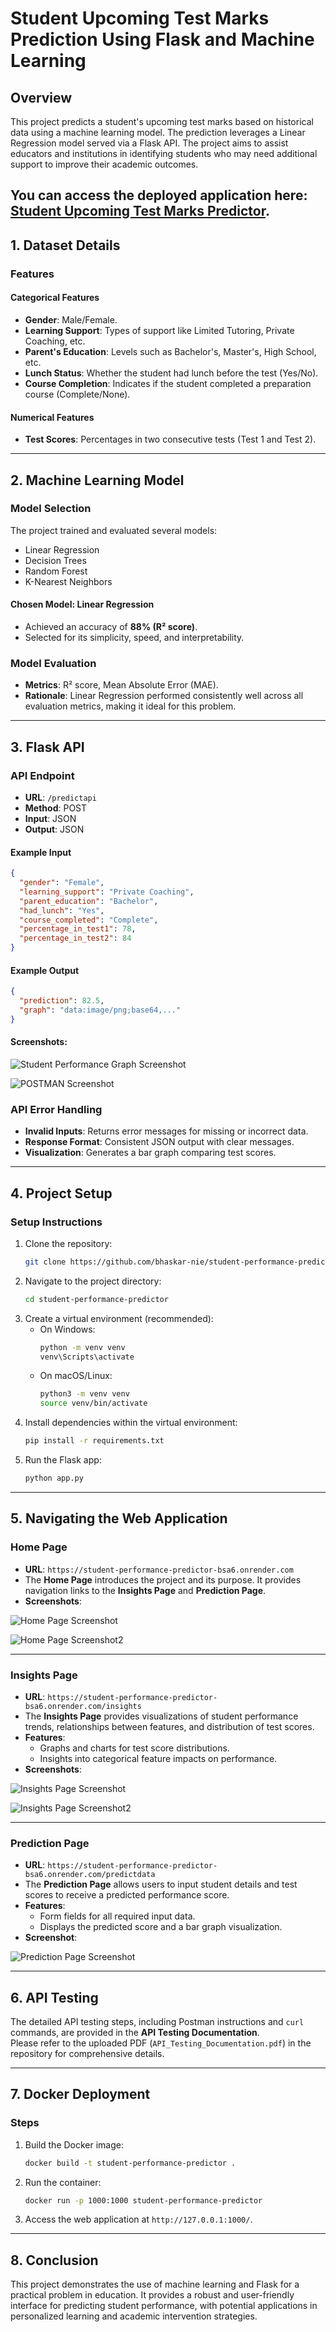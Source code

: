 # **Student Upcoming Test Marks Prediction Using Flask and Machine Learning**

## **Overview**
This project predicts a student's upcoming test marks based on historical data using a machine learning model. The prediction leverages a Linear Regression model served via a Flask API. The project aims to assist educators and institutions in identifying students who may need additional support to improve their academic outcomes.

You can access the deployed application here: **[Student Upcoming Test Marks Predictor](https://student-performance-predictor-bsa6.onrender.com/)**.
---

## **1. Dataset Details**

### **Features**
#### **Categorical Features**
- **Gender**: Male/Female.
- **Learning Support**: Types of support like Limited Tutoring, Private Coaching, etc.
- **Parent's Education**: Levels such as Bachelor's, Master's, High School, etc.
- **Lunch Status**: Whether the student had lunch before the test (Yes/No).
- **Course Completion**: Indicates if the student completed a preparation course (Complete/None).

#### **Numerical Features**
- **Test Scores**: Percentages in two consecutive tests (Test 1 and Test 2).

---

## **2. Machine Learning Model**

### **Model Selection**
The project trained and evaluated several models:
- Linear Regression
- Decision Trees
- Random Forest
- K-Nearest Neighbors

#### **Chosen Model**: **Linear Regression**
- Achieved an accuracy of **88% (R² score)**.
- Selected for its simplicity, speed, and interpretability.

### **Model Evaluation**
- **Metrics**: R² score, Mean Absolute Error (MAE).
- **Rationale**: Linear Regression performed consistently well across all evaluation metrics, making it ideal for this problem.

---

## **3. Flask API**

### **API Endpoint**
- **URL**: `/predictapi`
- **Method**: POST
- **Input**: JSON
- **Output**: JSON

#### **Example Input**
```json
{
  "gender": "Female",
  "learning_support": "Private Coaching",
  "parent_education": "Bachelor",
  "had_lunch": "Yes",
  "course_completed": "Complete",
  "percentage_in_test1": 78,
  "percentage_in_test2": 84
}
```

#### **Example Output**
```json
{
  "prediction": 82.5,
  "graph": "data:image/png;base64,..."
}
```
#### **Screenshots**:

![Student Performance Graph Screenshot](https://github.com/user-attachments/assets/3e9b0fc5-abb0-4ff7-a16f-934abc0b8c4a)    

![POSTMAN Screenshot](https://github.com/user-attachments/assets/99352d3c-32f3-488b-89ec-ffe7aa27c523)

### **API Error Handling**
- **Invalid Inputs**: Returns error messages for missing or incorrect data.
- **Response Format**: Consistent JSON output with clear messages.
- **Visualization**: Generates a bar graph comparing test scores.

---

## **4. Project Setup**

### **Setup Instructions**
1. Clone the repository:
   ```bash
   git clone https://github.com/bhaskar-nie/student-performance-predictor.git
   ```
2. Navigate to the project directory:
   ```bash
   cd student-performance-predictor
   ```
3. Create a virtual environment (recommended):
   - On Windows:
     ```bash
     python -m venv venv
     venv\Scripts\activate
     ```
   - On macOS/Linux:
     ```bash
     python3 -m venv venv
     source venv/bin/activate
     ```
4. Install dependencies within the virtual environment:
   ```bash
   pip install -r requirements.txt
   ```
5. Run the Flask app:
   ```bash
   python app.py
   ```

---

## **5. Navigating the Web Application**

### **Home Page**
- **URL**: `https://student-performance-predictor-bsa6.onrender.com`
- The **Home Page** introduces the project and its purpose. It provides navigation links to the **Insights Page** and **Prediction Page**.
- **Screenshots**:
    
![Home Page Screenshot](https://github.com/user-attachments/assets/375bcb35-d70f-4306-a563-0d8451c9cee5)

![Home Page Screenshot2](https://github.com/user-attachments/assets/cbbea74a-d2c7-460a-af3a-7ac6f01dc2d0)

---

### **Insights Page**
- **URL**: `https://student-performance-predictor-bsa6.onrender.com/insights`
- The **Insights Page** provides visualizations of student performance trends, relationships between features, and distribution of test scores.
- **Features**:
  - Graphs and charts for test score distributions.
  - Insights into categorical feature impacts on performance.
- **Screenshots**:
  
![Insights Page Screenshot](https://github.com/user-attachments/assets/89b0eee0-5588-412f-b02e-fdaed2c5092e)

![Insights Page Screenshot2](https://github.com/user-attachments/assets/d65f6f62-68e4-4092-b796-5c44bffdbff3)

---

### **Prediction Page**
- **URL**: `https://student-performance-predictor-bsa6.onrender.com/predictdata`
- The **Prediction Page** allows users to input student details and test scores to receive a predicted performance score.
- **Features**:
  - Form fields for all required input data.
  - Displays the predicted score and a bar graph visualization.
- **Screenshot**:
   
![Prediction Page Screenshot](https://github.com/user-attachments/assets/bd5bd026-d390-4ed7-a3aa-cae2082abd94)

---

## **6. API Testing**

The detailed API testing steps, including Postman instructions and `curl` commands, are provided in the **API Testing Documentation**.  
Please refer to the uploaded PDF (`API_Testing_Documentation.pdf`) in the repository for comprehensive details.

---

## **7. Docker Deployment**

### **Steps**
1. Build the Docker image:
   ```bash
   docker build -t student-performance-predictor .
   ```
2. Run the container:
   ```bash
   docker run -p 1000:1000 student-performance-predictor
   ```
3. Access the web application at `http://127.0.0.1:1000/`.

---

## **8. Conclusion**
This project demonstrates the use of machine learning and Flask for a practical problem in education. It provides a robust and user-friendly interface for predicting student performance, with potential applications in personalized learning and academic intervention strategies.

